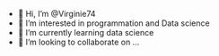 - 👋 Hi, I’m @Virginie74
- 👀 I’m interested in programmation and Data science
- 🌱 I’m currently learning data science
- 💞️ I’m looking to collaborate on ...


<!---
Virginie74/Virginie74 is a ✨ special ✨ repository because its `README.md` (this file) appears on your GitHub profile.
You can click the Preview link to take a look at your changes.
--->
